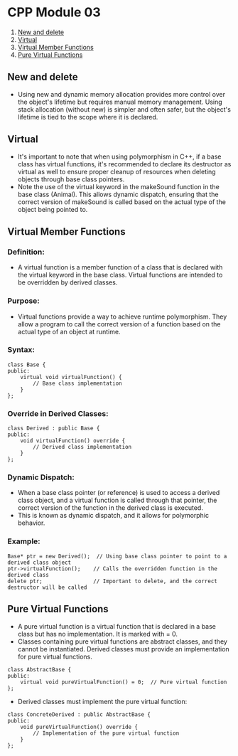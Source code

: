
# CPP Module 03

1. [New and delete](#new-and-delete)
2. [Virtual](#Virtual)
3. [Virtual Member Functions](#Virtual-Member-Functions)
4. [Pure Virtual Functions](#Pure-Virtual-Functions)


## <a id="new-and-delete">New and delete</a>
- Using new and dynamic memory allocation provides more control over the object's lifetime but requires manual memory management. Using stack allocation (without new) is simpler and often safer, but the object's lifetime is tied to the scope where it is declared.

## <a id="Virtual">Virtual</a>
- It's important to note that when using polymorphism in C++, if a base class has virtual functions, it's recommended to declare its destructor as virtual as well to ensure proper cleanup of resources when deleting objects through base class pointers. 
- Note the use of the virtual keyword in the makeSound function in the base class (Animal). This allows dynamic dispatch, ensuring that the correct version of makeSound is called based on the actual type of the object being pointed to.

## <a id="Virtual-Member-Functions">Virtual Member Functions</a>
### Definition:
- A virtual function is a member function of a class that is declared with the virtual keyword in the base class.
Virtual functions are intended to be overridden by derived classes.
### Purpose:
- Virtual functions provide a way to achieve runtime polymorphism. They allow a program to call the correct version of a function based on the actual type of an object at runtime.
### Syntax:
```
class Base {
public:
    virtual void virtualFunction() {
        // Base class implementation
    }
};
```
### Override in Derived Classes:
```
class Derived : public Base {
public:
    void virtualFunction() override {
        // Derived class implementation
    }
};
```
### Dynamic Dispatch:
- When a base class pointer (or reference) is used to access a derived class object, and a virtual function is called through that pointer, the correct version of the function in the derived class is executed.
- This is known as dynamic dispatch, and it allows for polymorphic behavior.
### Example:
```
Base* ptr = new Derived();  // Using base class pointer to point to a derived class object
ptr->virtualFunction();    // Calls the overridden function in the derived class
delete ptr;                // Important to delete, and the correct destructor will be called
```

## <a id="Pure-Virtual-Functions">Pure Virtual Functions</a>
- A pure virtual function is a virtual function that is declared in a base class but has no implementation. It is marked with = 0.
- Classes containing pure virtual functions are abstract classes, and they cannot be instantiated. Derived classes must provide an implementation for pure virtual functions.
```
class AbstractBase {
public:
    virtual void pureVirtualFunction() = 0;  // Pure virtual function
};
```
- Derived classes must implement the pure virtual function:
```
class ConcreteDerived : public AbstractBase {
public:
    void pureVirtualFunction() override {
        // Implementation of the pure virtual function
    }
};
```